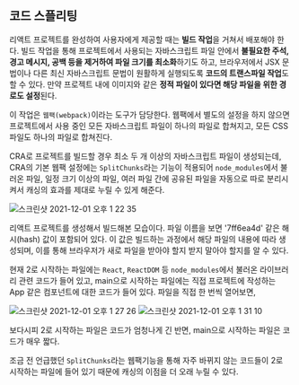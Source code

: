 ## 코드 스플리팅

리액트 프로젝트를 완성하여 사용자에게 제공할 때는 **빌드 작업**을 거쳐서 배포해야 한다. 
빌드 작업을 통해 프로젝트에서 사용되는 자바스크립트 파일 안에서 **불필요한 주석, 경고 메시지, 공백 등을 제거하여 파일 크기를 최소화**하기도 하고,
브라우저에서 JSX 문법이나 다른 최신 자바스크립트 문법이 원활하게 실행되도록 **코드의 트랜스파일 작업**도 할 수 있다. 만약 프로젝트 내에 이미지와 같은 **정적 파일이 있다면 해당 파일을 위한 경로도 설정**된다.

이 작업은 ```웹팩(webpack)```이라는 도구가 담당한다. 웹팩에서 별도의 설정을 하지 않으면 프로젝트에서 사용 중인 모든 자바스크립트 파일이 하나의 파일로 합쳐지고, 모든 CSS 파일도 하나의 파일로 합쳐진다.

CRA로 프로젝트를 빌드할 경우 최소 두 개 이상의 자바스크립트 파일이 생성되는데, CRA의 기본 웹팩 설정에는 ```SplitChunks```라는 기능이 적용되어 ```node_modules```에서 불러온 파일, 일정 크기 이상의 파일,
여러 파일 간에 공유된 파일을 자동으로 따로 분리시켜서 캐싱의 효과를 제대로 누릴 수 있게 해준다.

![스크린샷 2021-12-01 오후 1 22 35](https://user-images.githubusercontent.com/62709718/144171367-90cab0aa-9e18-4a2e-b60f-927469b75f39.png)

리액트 프로젝트를 생성해서 빌드해본 모습이다. 파일 이름을 보면 '7ff6ea4d' 같은 해시(hash) 값이 포함되어 있다. 이 값은 빌드하는 과정에서 해당 파일의 내용에 따라 생성되며, 이를 통해 브라우저가 새로 파일을 받아야 할지 받지 말아야 할지를 알 수 있다.

현재 2로 시작하는 파일에는 ```React```, ```ReactDOM``` 등 ```node_modules```에서 불러온 라이브러리 관련 코드가 들어 있고, main으로 시작하는 파일에는 직접 프로젝트에 작성하는 App 같은 컴포넌트에 대한
코드가 들어 있다. 파일을 직접 한 번씩 열어보면,

![스크린샷 2021-12-01 오후 1 27 26](https://user-images.githubusercontent.com/62709718/144171800-153e4d5a-5b06-47ed-ae0a-ca96b0812829.png)
![스크린샷 2021-12-01 오후 1 31 10](https://user-images.githubusercontent.com/62709718/144172127-2144fcc5-d8b2-4660-9494-9c8240a446f5.png)

보다시피 2로 시작하는 파일은 코드가 엄청나게 긴 반면, main으로 시작하는 파일은 코드가 매우 짧다.

조금 전 언급했던 ```SplitChunks```라는 웹팩기능을 통해 자주 바뀌지 않는 코드들이 2로 시작하는 파일에 들어 있기 때문에 캐싱의 이점을 더 오래 누릴 수 있다.
